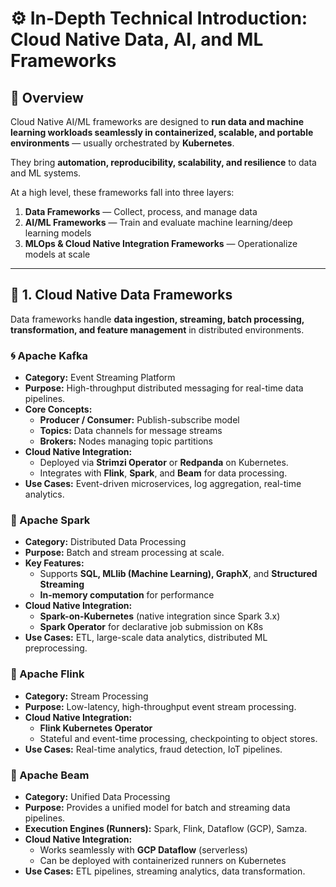 # ⚙️ In-Depth Technical Introduction: Cloud Native Data, AI, and ML Frameworks

## 🧭 Overview

Cloud Native AI/ML frameworks are designed to **run data and machine learning workloads seamlessly in containerized, scalable, and portable environments** — usually orchestrated by **Kubernetes**.

They bring **automation, reproducibility, scalability, and resilience** to data and ML systems.

At a high level, these frameworks fall into three layers:

1. **Data Frameworks** — Collect, process, and manage data
2. **AI/ML Frameworks** — Train and evaluate machine learning/deep learning models
3. **MLOps & Cloud Native Integration Frameworks** — Operationalize models at scale

---

## 🧩 1. Cloud Native Data Frameworks

Data frameworks handle **data ingestion, streaming, batch processing, transformation, and feature management** in distributed environments.

### 🌀 Apache Kafka
- **Category:** Event Streaming Platform
- **Purpose:** High-throughput distributed messaging for real-time data pipelines.
- **Core Concepts:**
  - **Producer / Consumer:** Publish-subscribe model
  - **Topics:** Data channels for message streams
  - **Brokers:** Nodes managing topic partitions
- **Cloud Native Integration:**
  - Deployed via **Strimzi Operator** or **Redpanda** on Kubernetes.
  - Integrates with **Flink**, **Spark**, and **Beam** for data processing.
- **Use Cases:** Event-driven microservices, log aggregation, real-time analytics.

### 🧮 Apache Spark
- **Category:** Distributed Data Processing
- **Purpose:** Batch and stream processing at scale.
- **Key Features:**
  - Supports **SQL, MLlib (Machine Learning), GraphX**, and **Structured Streaming**
  - **In-memory computation** for performance
- **Cloud Native Integration:**
  - **Spark-on-Kubernetes** (native integration since Spark 3.x)
  - **Spark Operator** for declarative job submission on K8s
- **Use Cases:** ETL, large-scale data analytics, distributed ML preprocessing.

### 🌊 Apache Flink
- **Category:** Stream Processing
- **Purpose:** Low-latency, high-throughput event stream processing.
- **Cloud Native Integration:**
  - **Flink Kubernetes Operator**
  - Stateful and event-time processing, checkpointing to object stores.
- **Use Cases:** Real-time analytics, fraud detection, IoT pipelines.

### 🧱 Apache Beam
- **Category:** Unified Data Processing
- **Purpose:** Provides a unified model for batch and streaming data pipelines.
- **Execution Engines (Runners):** Spark, Flink, Dataflow (GCP), Samza.
- **Cloud Native Integration:**
  - Works seamlessly with **GCP Dataflow** (serverless)
  - Can be deployed with containerized runners on Kubernetes
- **Use Cases:** ETL pipelines, streaming analytics, data transformation.
